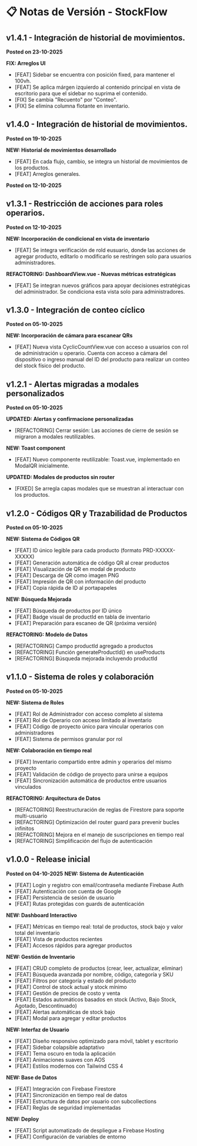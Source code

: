 # 📋 Notas de Versión - StockFlow

## v1.4.1 - Integración de historial de movimientos.

**Posted on 23-10-2025**

**FIX: Arreglos UI**
- [FEAT] Sidebar se encuentra con posición fixed, para mantener el 100vh.
- [FEAT] Se aplica márgen izquierdo al contenido principal en vista de escritorio para que el sidebar no suprima el contenido.
- [FIX] Se cambia "Recuento" por "Conteo".
- [FIX] Se elimina columna flotante en inventario.

## v1.4.0 - Integración de historial de movimientos.

**Posted on 19-10-2025**

**NEW: Historial de movimientos desarrollado**
- [FEAT] En cada flujo, cambio, se integra un historial de movimientos de los productos.
- [FEAT] Arreglos generales.

**Posted on 12-10-2025**

## v1.3.1 - Restricción de acciones para roles operarios.

**Posted on 12-10-2025**

**NEW: Incorporación de condicional en vista de inventario**
- [FEAT] Se integra verificación de rold eusuario, donde las acciones de agregar producto, editarlo o modificarlo se restringen solo para usuarios administradores.

**REFACTORING: DashboardView.vue - Nuevas métricas estratégicas**
- [FEAT] Se integran nuevos gráficos para apoyar decisiones estratégicas del administrador. Se condiciona esta vista solo para administradores.

## v1.3.0 - Integración de conteo cíclico

**Posted on 05-10-2025**

**NEW: Incorporación de cámara para escanear QRs**
- [FEAT] Nueva vista CyclicCountView.vue con acceso a usuarios con rol de administración u operario. Cuenta con acceso a cámara del dispositivo o ingreso manual del ID del producto para realizar un conteo del stock físico del producto.

## v1.2.1 - Alertas migradas a modales personalizados

**Posted on 05-10-2025**

**UPDATED: Alertas y confirmacione personalizadas**
- [REFACTORING] Cerrar sesión: Las acciones de cierre de sesión se migraron a modales reutilizables.

**NEW: Toast component**
- [FEAT] Nuevo componente reutilizable: Toast.vue, implementado en ModalQR inicialmente.

**UPDATED: Modales de productos sin router**
- [FIXED] Se arregla capas modales que se muestran al interactuar con los productos.

## v1.2.0 - Códigos QR y Trazabilidad de Productos

**Posted on 05-10-2025**

**NEW: Sistema de Códigos QR**
- [FEAT] ID único legible para cada producto (formato PRD-XXXXX-XXXXX)
- [FEAT] Generación automática de código QR al crear productos
- [FEAT] Visualización de QR en modal de producto
- [FEAT] Descarga de QR como imagen PNG
- [FEAT] Impresión de QR con información del producto
- [FEAT] Copia rápida de ID al portapapeles

**NEW: Búsqueda Mejorada**
- [FEAT] Búsqueda de productos por ID único
- [FEAT] Badge visual de productId en tabla de inventario
- [FEAT] Preparación para escaneo de QR (próxima versión)

**REFACTORING: Modelo de Datos**
- [REFACTORING] Campo productId agregado a productos
- [REFACTORING] Función generateProductId() en useProducts
- [REFACTORING] Búsqueda mejorada incluyendo productId

## v1.1.0 - Sistema de roles y colaboración

**Posted on 05-10-2025**

**NEW: Sistema de Roles**
- [FEAT] Rol de Administrador con acceso completo al sistema
- [FEAT] Rol de Operario con acceso limitado al inventario
- [FEAT] Código de proyecto único para vincular operarios con administradores
- [FEAT] Sistema de permisos granular por rol

**NEW: Colaboración en tiempo real**
- [FEAT] Inventario compartido entre admin y operarios del mismo proyecto
- [FEAT] Validación de código de proyecto para unirse a equipos
- [FEAT] Sincronización automática de productos entre usuarios vinculados

**REFACTORING: Arquitectura de Datos**
- [REFACTORING] Reestructuración de reglas de Firestore para soporte multi-usuario
- [REFACTORING] Optimización del router guard para prevenir bucles infinitos
- [REFACTORING] Mejora en el manejo de suscripciones en tiempo real
- [REFACTORING] Simplificación del flujo de autenticación

## v1.0.0 - Release inicial

**Posted on 04-10-2025**
**NEW: Sistema de Autenticación**
- [FEAT] Login y registro con email/contraseña mediante Firebase Auth
- [FEAT] Autenticación con cuenta de Google
- [FEAT] Persistencia de sesión de usuario
- [FEAT] Rutas protegidas con guards de autenticación

**NEW: Dashboard Interactivo**
- [FEAT] Métricas en tiempo real: total de productos, stock bajo y valor total del inventario
- [FEAT] Vista de productos recientes
- [FEAT] Accesos rápidos para agregar productos

**NEW: Gestión de Inventario**
- [FEAT] CRUD completo de productos (crear, leer, actualizar, eliminar)
- [FEAT] Búsqueda avanzada por nombre, código, categoría y SKU
- [FEAT] Filtros por categoría y estado del producto
- [FEAT] Control de stock actual y stock mínimo
- [FEAT] Gestión de precios de costo y venta
- [FEAT] Estados automáticos basados en stock (Activo, Bajo Stock, Agotado, Descontinuado)
- [FEAT] Alertas automáticas de stock bajo
- [FEAT] Modal para agregar y editar productos

**NEW: Interfaz de Usuario**
- [FEAT] Diseño responsivo optimizado para móvil, tablet y escritorio
- [FEAT] Sidebar colapsible adaptativo
- [FEAT] Tema oscuro en toda la aplicación
- [FEAT] Animaciones suaves con AOS
- [FEAT] Estilos modernos con Tailwind CSS 4

**NEW: Base de Datos**
- [FEAT] Integración con Firebase Firestore
- [FEAT] Sincronización en tiempo real de datos
- [FEAT] Estructura de datos por usuario con subcollections
- [FEAT] Reglas de seguridad implementadas

**NEW: Deploy**
- [FEAT] Script automatizado de despliegue a Firebase Hosting
- [FEAT] Configuración de variables de entorno